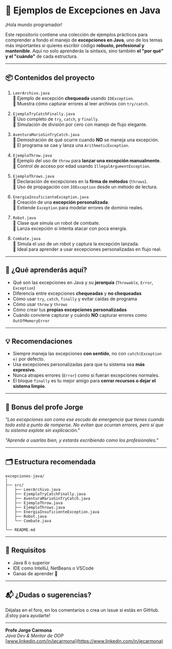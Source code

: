# 🧠 Ejemplos de Excepciones en Java

¡Hola mundo programador!

Este repositorio contiene una colección de ejemplos prácticos para comprender a fondo el manejo de **excepciones en Java**, uno de los temas más importantes si quieres escribir código **robusto, profesional y mantenible**. Aquí no solo aprenderás la sintaxis, sino también **el "por qué" y el "cuándo"** de cada estructura.

---

## 📦 Contenidos del proyecto

1. `LeerArchivo.java`  
   🔹 Ejemplo de excepción **chequeada** usando `IOException`.  
   🔹 Muestra cómo capturar errores al leer archivos con `try/catch`.

2. `EjemploTryCatchFinally.java`  
   🔹 Uso completo de `try`, `catch`, y `finally`.  
   🔹 Simulación de división por cero con manejo de flujo elegante.

3. `AventuraMarioSinTryCatch.java`  
   🔹 Demostración de qué ocurre cuando **NO** se maneja una excepción.  
   🔹 El programa se cae y lanza una `ArithmeticException`.

4. `EjemploThrow.java`  
   🔹 Ejemplo del uso de `throw` para **lanzar una excepción manualmente**.  
   🔹 Control de acceso por edad usando `IllegalArgumentException`.

5. `EjemploThrows.java`  
   🔹 Declaración de excepciones en la **firma de métodos** (`throws`).  
   🔹 Uso de propagación con `IOException` desde un método de lectura.

6. `EnergiaInsuficienteException.java`  
   🔹 Creación de una **excepción personalizada**.  
   🔹 Extiende `Exception` para modelar errores de dominio reales.

7. `Robot.java`  
   🔹 Clase que simula un robot de combate.  
   🔹 Lanza excepción si intenta atacar con poca energía.

8. `Combate.java`  
   🔹 Simula el uso de un robot y captura la excepción lanzada.  
   🔹 Ideal para aprender a usar excepciones personalizadas en flujo real.

---

## 🧪 ¿Qué aprenderás aquí?

- Qué son las excepciones en Java y su **jerarquía** (`Throwable`, `Error`, `Exception`)
- Diferencia entre excepciones **chequeadas** y **no chequeadas**
- Cómo usar `try`, `catch`, `finally` y evitar caídas de programa
- Cómo usar `throw` y `throws`
- Cómo crear tus **propias excepciones personalizadas**
- Cuándo conviene capturar y cuándo **NO** capturar errores como `OutOfMemoryError`

---

## 💡 Recomendaciones

- Siempre maneja las excepciones **con sentido**, no con `catch(Exception e)` por defecto.
- Usa excepciones personalizadas para que tu sistema sea **más expresivo**.
- Nunca atrapes errores (`Error`) como si fueran excepciones normales.
- El bloque `finally` es tu mejor amigo para **cerrar recursos o dejar el sistema limpio**.

---

## 🤖 Bonus del profe Jorge

_"Las excepciones son como ese escudo de emergencia que tienes cuando todo está a punto de romperse. No evitan que ocurran errores, pero sí que tu sistema explote sin explicación."_  

_"Aprende a usarlas bien, y estarás escribiendo como los profesionales."_

---

## 🗂 Estructura recomendada

```
excepciones-java/
│
├── src/
│   ├── LeerArchivo.java
│   ├── EjemploTryCatchFinally.java
│   ├── AventuraMarioSinTryCatch.java
│   ├── EjemploThrow.java
│   ├── EjemploThrows.java
│   ├── EnergiaInsuficienteException.java
│   ├── Robot.java
│   └── Combate.java
│
└── README.md
```

---

## 📎 Requisitos

- Java 8 o superior
- IDE como IntelliJ, NetBeans o VSCode
- Ganas de aprender 💪

---

## 📬 ¿Dudas o sugerencias?

Déjalas en el foro, en los comentarios o crea un issue si estás en GitHub.  
¡Estoy para ayudarte!

---

**Profe Jorge Carmona**  
_Java Dev & Mentor de OOP_  
[www.linkedin.com/in/jecarmona](https://www.linkedin.com/in/jecarmona)
